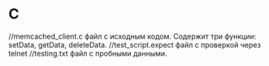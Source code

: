 # C
//memcached_client.c  файл с исходным кодом. Содержит три функции: setData, getData, deleteData. 
//test_script.expect  файл с проверкой через telnet
//testing.txt  файл с пробными данными.
